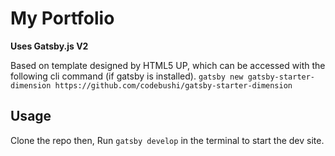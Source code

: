 # My Portfolio

**Uses Gatsby.js V2**

Based on template designed by HTML5 UP, which can be accessed with the following cli command (if gatsby is installed).
`gatsby new gatsby-starter-dimension https://github.com/codebushi/gatsby-starter-dimension`


## Usage

Clone the repo then, Run `gatsby develop` in the terminal to start the dev site.